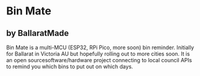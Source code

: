 # Bin Mate
## by BallaratMade

Bin Mate is a multi-MCU (ESP32, RPi Pico, more soon) bin reminder. Initially for Ballarat in Victoria AU but hopefully rolling out to more cities soon. It is an open sourcesoftware/hardware project connecting to local council APIs to remind you which bins to put out on which days.

